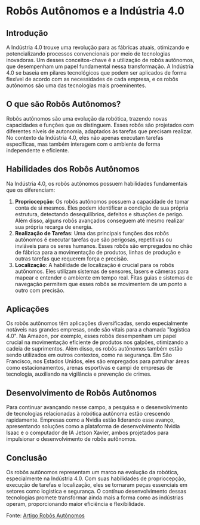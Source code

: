 # Robôs Autônomos e a Indústria 4.0

## Introdução
A Indústria 4.0 trouxe uma revolução para as fábricas atuais, otimizando e potencializando processos convencionais por meio de tecnologias inovadoras. Um desses conceitos-chave é a utilização de robôs autônomos, que desempenham um papel fundamental nessa transformação. A Indústria 4.0 se baseia em pilares tecnológicos que podem ser aplicados de forma flexível de acordo com as necessidades de cada empresa, e os robôs autônomos são uma das tecnologias mais proeminentes.

## O que são Robôs Autônomos?
Robôs autônomos são uma evolução da robótica, trazendo novas capacidades e funções que os distinguem. Esses robôs são projetados com diferentes níveis de autonomia, adaptados às tarefas que precisam realizar. No contexto da Indústria 4.0, eles não apenas executam tarefas específicas, mas também interagem com o ambiente de forma independente e eficiente.

## Habilidades dos Robôs Autônomos
Na Indústria 4.0, os robôs autônomos possuem habilidades fundamentais que os diferenciam:
1. **Propriocepção**: Os robôs autônomos possuem a capacidade de tomar conta de si mesmos. Eles podem identificar a condição de sua própria estrutura, detectando desequilíbrios, defeitos e situações de perigo. Além disso, alguns robôs avançados conseguem até mesmo realizar sua própria recarga de energia.
2. **Realização de Tarefas**: Uma das principais funções dos robôs autônomos é executar tarefas que são perigosas, repetitivas ou inviáveis para os seres humanos. Esses robôs são empregados no chão de fábrica para a movimentação de produtos, linhas de produção e outras tarefas que requerem força e precisão.
3. **Localização**: A habilidade de localização é crucial para os robôs autônomos. Eles utilizam sistemas de sensores, lasers e câmeras para mapear e entender o ambiente em tempo real. Fitas guias e sistemas de navegação permitem que esses robôs se movimentem de um ponto a outro com precisão.

## Aplicações
Os robôs autônomos têm aplicações diversificadas, sendo especialmente notáveis nas grandes empresas, onde são vitais para a chamada "logística 4.0". Na Amazon, por exemplo, esses robôs desempenham um papel crucial na movimentação eficiente de produtos nos galpões, otimizando a cadeia de suprimentos. Além disso, os robôs autônomos também estão sendo utilizados em outros contextos, como na segurança. Em São Francisco, nos Estados Unidos, eles são empregados para patrulhar áreas como estacionamentos, arenas esportivas e campi de empresas de tecnologia, auxiliando na vigilância e prevenção de crimes.

## Desenvolvimento de Robôs Autônomos
Para continuar avançando nesse campo, a pesquisa e o desenvolvimento de tecnologias relacionadas à robótica autônoma estão crescendo rapidamente. Empresas como a Nvidia estão liderando esse avanço, apresentando soluções como a plataforma de desenvolvimento Nvidia Isaac e o computador de IA Jetson Xavier, ambos projetados para impulsionar o desenvolvimento de robôs autônomos.

## Conclusão
Os robôs autônomos representam um marco na evolução da robótica, especialmente na Indústria 4.0. Com suas habilidades de propriocepção, execução de tarefas e localização, eles se tornaram peças essenciais em setores como logística e segurança. O contínuo desenvolvimento dessas tecnologias promete transformar ainda mais a forma como as indústrias operam, proporcionando maior eficiência e flexibilidade.

Fonte: [Artigo Robôs Autônomos](https://www.voitto.com.br/blog/artigo/robos-autonomos)
